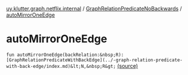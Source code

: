 [uy.klutter.graph.netflix.internal](../index.md) / [GraphRelationPredicateNoBackwards](index.md) / [autoMirrorOneEdge](.)


# autoMirrorOneEdge
`fun autoMirrorOneEdge(backRelation:&nbsp;R): [GraphRelationPredicateWithBackEdge](../-graph-relation-predicate-with-back-edge/index.md)&lt;N,&nbsp;R&gt;` [(source)](https://github.com/kohesive/klutter/blob/master/netflix-graph-jdk6/src/main/kotlin/uy/klutter/graph/netflix/internal/Schema.kt#L131)


